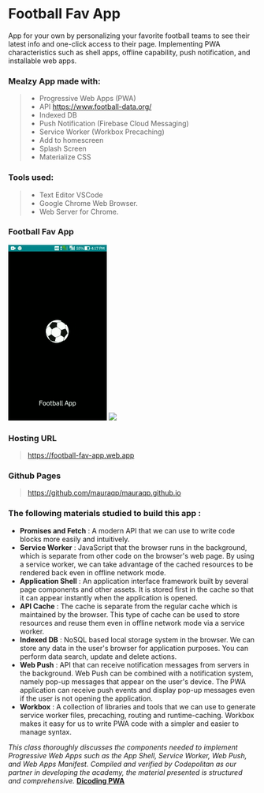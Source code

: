 # Football Fav App
App for your own by personalizing your favorite football teams to see their latest info and one-click access to their page. Implementing PWA characteristics such as shell apps, offline capability, push notification, and installable web apps.

### Mealzy App made with:
> - Progressive Web Apps (PWA)
> - API https://www.football-data.org/
> - Indexed DB
> - Push Notification (Firebase Cloud Messaging)
> - Service Worker (Workbox Precaching)
> - Add to homescreen
> - Splash Screen
> - Materialize CSS

### Tools used:
> - Text Editor VSCode
> - Google Chrome Web Browser.
> - Web Server for Chrome.

### Football Fav App
<img src="screenshot1.gif" width="200" />
<img src="screenshot2.gif" width="200" />

### Hosting URL
> https://football-fav-app.web.app

### Github Pages
> https://github.com/mauraqp/mauraqp.github.io


### The following materials studied to build this app :
- **Promises and Fetch** : A modern API that we can use to write code blocks more easily and intuitively.
- **Service Worker** : JavaScript that the browser runs in the background, which is separate from other code on the browser's web page. By using a service worker, we can take advantage of the cached resources to be rendered back even in offline network mode.
- **Application Shell** : An application interface framework built by several page components and other assets. It is stored first in the cache so that it can appear instantly when the application is opened.
- **API Cache** : The cache is separate from the regular cache which is maintained by the browser. This type of cache can be used to store resources and reuse them even in offline network mode via a service worker.
- **Indexed DB** : NoSQL based local storage system in the browser. We can store any data in the user's browser for application purposes. You can perform data search, update and delete actions.
- **Web Push** : API that can receive notification messages from servers in the background. Web Push can be combined with a notification system, namely pop-up messages that appear on the user's device. The PWA application can receive push events and display pop-up messages even if the user is not opening the application.
- **Workbox** : A collection of libraries and tools that we can use to generate service worker files, precaching, routing and runtime-caching. Workbox makes it easy for us to write PWA code with a simpler and easier to manage syntax.

_This class thoroughly discusses the components needed to implement Progressive Web Apps such as the App Shell, Service Worker, Web Push, and Web Apps Manifest. Compiled and verified by Codepolitan as our partner in developing the academy, the material presented is structured and comprehensive._
**[Dicoding PWA](https://www.dicoding.com/academies/74)**
